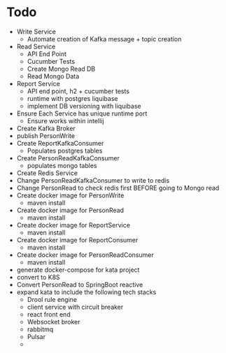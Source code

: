 # Todo

* Write Service
  * Automate creation of Kafka message + topic creation
* Read Service
  * API End Point
  * Cucumber Tests
  * Create Mongo Read DB
  * Read Mongo Data
* Report Service
  * API end point, h2 + cucumber tests
  * runtime with postgres liquibase
  * implement DB versioning with liquibase
* Ensure Each Service has unique runtime port
  * Ensure works within intellij
* Create Kafka Broker
* publish PersonWrite
* Create ReportKafkaConsumer
  * Populates postgres tables
* Create PersonReadKafkaConsumer
  * populates mongo tables
* Create Redis Service
* Change PersonReadKafkaConsumer to write to redis
* Change PersonRead to check redis first BEFORE going to Mongo read
* Create docker image for PersonWrite
  * maven install
* Create docker image for PersonRead
  * maven install
* Create docker image for ReportService
  * maven install   
* Create docker image for ReportConsumer
  * maven install
* Create docker image for PersonReadConsumer
  * maven install 
* generate docker-compose for kata project
* convert to K8S
* Convert PersonRead to SpringBoot reactive
* expand kata to include the following tech stacks
  * Drool rule engine
  * client service with circuit breaker
  * react front end 
  * Websocket broker
  * rabbitmq
  * Pulsar
  * 
	
